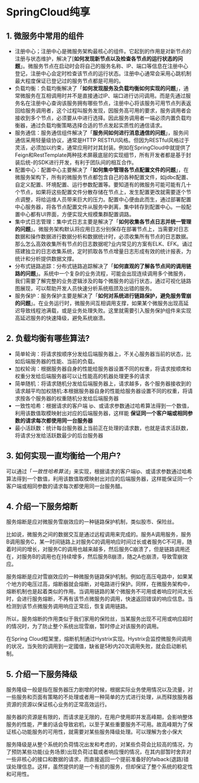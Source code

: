 # SpringCloud纯享

## 1. 微服务中常用的组件

* 注册中心；注册中心是微服务架构最核心的组件。它起到的作用是对新节点的注册与状态维护，解决了[**如何发现新节点以及检查各节点的运行状态的问题**」。微服务节点在启动时会将自己的服务名称、IP、端口等信息在注册中心登记，注册中心会定时检查该节点的运行状态。注册中心通常会采用心跳机制最大程度保证已登记过的服务节点都是可用的。
* 负载均衡：负载均衡解决了「**如何发现服务及负载均衡如何实现的问题**」，通常微服务在互相调用时并不是直接通过IP、端口进行访问调用。而是先通过服务名在注册中心查询该服务拥有哪些节点，注册中心将该服务可用节点列表返回给服务调用者，这个过程叫服务发现，因服务高可用的要求，服务调用者会接收到多个节点，必须要从中进行选择。因此服务调用者一端必须内置负载均衡器，通过负载均衡策略选择合适的节点发起实质性的通信请求。
* 服务通信：服务通信组件解决了「**服务间如何进行消息通信的问题**」，服务间通信采用轻量级协议，通常是HTTP RESTfUI风格。但因为RESTfuI风格过于灵活，必须加以约束，通常应用时对其封装。例如在SpringCloud中就提供了Feign和RestTemplate两种技术屏蔽底层的实现细节，所有开发者都是基于封装后统-的SDK进行开发，有利于团队间的相互合作。
* 配置中心：配置中心主要解决了「**如何集中管理各节点配置文件的问题**」，在微服务架构下，所有的微服务节点都包含自己的各种配置文件，如jdbc配置、自定义配置、环境配置、运行参数配置等。要知道有的微服务可能可能有几十个节点，如果将这些配置文件分散存储在节点上，发生配置更改就需要逐个节点调整，将给运维人员带来巨大的压力。配置中心便由此而生，通过部署配置中心服务器，将各节点配置文件从服务中剥离，集中转存到配置中心。一般配置中心都有UI界面，方便实现大规模集群配置调路。
* 集中式日志管理：集中式日志主要是解决了「**如何收集各节点日志并统一管理的问题**」。微服务架构默认将应用日志分别保存在部署节点上，当需要对日志数据和操作数据进行数据分析和数据统计时，必须收集所有节点的日志数据。那么怎么高效收集所有节点的日志数据呢?业内常见的方案有ELK、EFK。诵过搭建独立的日志收集系统，定时抓取各节点增量日志形成有效的统计报表，为统计和分析提供数据文撑。
* 分布式链路追踪：分布式链路追踪解决了「**如何直观的了解各节点间的调用链路的问题**」。系统中一个复杂的业务流程，可能会出现连续调用多个微服务，我们需要了解完整的业务逻辑涉及的每个微服务的运行状态，通过可视化链路图展现，可以帮助开发人员快速分析系统瓶颈及出错的服务。
* 服务保护：服务保护主要是解决了「**如何对系统进行链路保护，避免服务雪崩的问题**」。在业务运行时，微服务间互相调用支撑，如果某个微服务出现高延迟导致线程池满载，或是业务处理失败。这里就需要引入服务保护组件来实现高延迟服务的快速降级，避免系统崩溃。

## 2. 负载均衡有哪些算法?
* 简单轮询：将请求按顺序分发给后端服务器上，不关心服务器当前的状态，比如后端服务器的性能、当前的负载。
* 加权轮询：根据服务器自身的性能给服务器设置不同的权重，将请求按顺席和权重分发给后端服务器可以让性能高的机器处理更多的请求
* 简单随机：将请求随机分发给后端服务器上，请求越多，各个服务器接收到的请求越平均加权随机:本根据服务器自身的性能给服务器设置不同的权重，将请求按各个服务器的权重随机分发给后端服务器
* 一致性哈希：根据请求的客户端 ip、或请求参数通过哈希算法得到一个数值，利用该数值取模映射出对应的后端服务器，这样能 **保证同一个客户端或相同参数的请求每次都使用同一台服务器**
* 最小活跃数：统计每台服务器上当前正在处理的请求数，也就是请求活跃数，将请求分发给活跃数最少的后台服务器

## 3. 如何实现一直均衡给一个用户?
可以通过「*一致性哈希算法*」来实现，根据请求的客户端ip、或请求参数通过哈希算法得到一个数值，利用该数值取模映射出对应的后端服务器，这样能保证同一个客户端或相同参数的请求每次都使用同一台服务醋。

## 4. 介绍一下服务熔断

服务熔断是应对微服务雪崩效应的一种链路保护机制，类似股市、保险丝。

比如说，微服务之间的数据交互是通过远程调用来完成的。服务A调用服务，服务B调用服务C，某一时间链路上对服务C的调用响应时间过长或者服务C不可用，随着时间的增长，对服务C的调用也越来越多，然后服务C崩溃了，但是链路调用还在，对服务B的调用也在持续增多，然后服务B崩溃，随之A也崩溃，导致雪崩效应。

服务熔断是应对雪崩效应的一种微服务链路保护机制。例如在高压电路中，如果某个地方的电压过高，熔断器就会熔断，对电路进行保护。同样，在微服务架构中，熔断机制也是起着类似的作用。当调用链路的某个微服务不可用或者响应时间太长时，会进行服务熔断，不再有该节点微服务的调用，快速返回错误的响应信息。当检测到该节点微服务调用响应正常后，恢复调用链路。

所以，服务熔断的作用类似于我们家用的保险丝，当某服务出现不可用或响应超时的情况时，为了防止整个系统出现雪崩，暂时停止对该服务的调用。

在Spring Cloud框架里，熔断机制通过Hystrix实现。Hystrix会监控微服务间调用的状况，当失败的调用到一定國值，缺省是5秒内20次调用失败，就会启动断机制。

## 5. 介绍一下服务降级

服务隆级一般是指在服务器压力剧增的时候，根据实际业务使用情况以及流量，对一些服务和页面有策略的不处理或者用一种简单的方式进行处理，从而释放服务器资源的资源以保证核心业务的正常高效运行。

服务器的资源是有限的，而请求是无限的，在用户使用即并发高峰期，会影响整体服务的性能，严重的话会导致宕机，以至于某些重要服务不可用。故高峰期为了保证核心功能服务的可用性，就需要对某些服务降级处理。可以理解为舍小保大

服务降级是从整个系统的负荷情况出发和考虑的，对某些负荷会比较高的情况，为了预防某些功能(业务场景)出现负荷过载或者响应慢的情况，在其内部暂时舍弃对一些非核心的接口和数据的请求，而直接返回一个提前准备好的falback(退路)错误处理信息。这样，虽然提供的是一个有损的服务，但却保证了整个系统的稳定性和可用性。